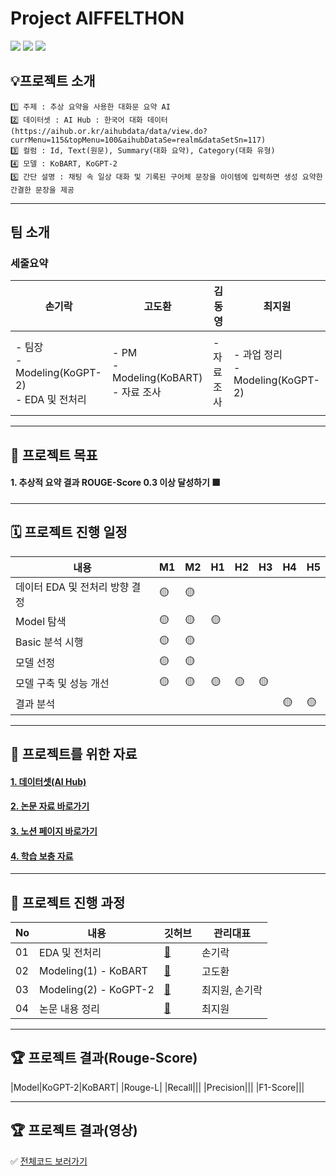 
# Project AIFFELTHON


<img src="https://img.shields.io/badge/Python-3776AB?style=for-the-badge&logo=Python&logoColor=white"> <img src="https://img.shields.io/badge/Google Colab-F9AB00?style=for-the-badge&logo=Google Colab&logoColor=white"> <a href="https://bejewled-roll-712.notion.site/3-1d0df2d63705479dabd40a4214d82417"><img src="https://img.shields.io/badge/Notion-000000?style=for-the-badge&logo=Notion&logoColor=white"></a>

## 💡프로젝트 소개
```
1️⃣ 주제 : 추상 요약을 사용한 대화문 요약 AI
2️⃣ 데이터셋 : AI Hub : 한국어 대화 데이터 (https://aihub.or.kr/aihubdata/data/view.do?currMenu=115&topMenu=100&aihubDataSe=realm&dataSetSn=117)
3️⃣ 컬럼 : Id, Text(원문), Summary(대화 요약), Category(대화 유형)
4️⃣ 모델 : KoBART, KoGPT-2  
5️⃣ 간단 설명 : 채팅 속 일상 대화 및 기록된 구어체 문장을 아이템에 입력하면 생성 요약한 간결한 문장을 제공
```

---
## 팀 소개

### 세줄요약

|손기락|고도환|김동영|최지원|
|---|---|---|---|
||||
|- 팀장 </br>- Modeling(KoGPT-2) </br>- EDA 및 전처리|- PM </br>- Modeling(KoBART) </br>- 자료 조사|- 자료 조사|- 과업 정리 </br>- Modeling(KoGPT-2)|
|||||

---
## 🏅 프로젝트 목표
#### 1. 추상적 요약 결과 ROUGE-Score 0.3 이상 달성하기 🟩    

---
## 🗓️ 프로젝트 진행 일정

|내용|M1|M2|H1|H2|H3|H4|H5|
|---|---|---|---|---|---|---|---|
|데이터 EDA 및 전처리 방향 결정|🟡|🟡||||||
|Model 탐색|🟡|🟡|🟡|||||
|Basic 분석 시행|🟡|🟡||||||
|모델 선정|🟡|🟡||||||
|모델 구축 및 성능 개선|🟡|🟡|🟡|🟡|🟡|||
|결과 분석||||||🟡|🟡|

---
## 🦄 프로젝트를 위한 자료
#### [1. 데이터셋(AI Hub)](https://aihub.or.kr/aihubdata/data/view.do?currMenu=115&topMenu=100&aihubDataSe=realm&dataSetSn=117)
#### [2. 논문 자료 바로가기](https://bejewled-roll-712.notion.site/5325673955d84493b83ccd31e044d6b3)
#### [3. 노션 페이지 바로가기](https://bejewled-roll-712.notion.site/3-1d0df2d63705479dabd40a4214d82417) 
#### [4. 학습 보충 자료](https://bejewled-roll-712.notion.site/StudyWithUs-97d1570c7863469eb37a9c405798376b)

---
## 📑 프로젝트 진행 과정
|No|내용|깃허브|관리대표|
|---|---|---|---|
|01|EDA 및 전처리|[📂](https://github.com/AIFFEL-NLP-PROJECT/Aiffelthon/tree/main/Data_EDA)|손기락|
|02|Modeling(1) - KoBART|[📂](https://github.com/AIFFEL-NLP-PROJECT/Aiffelthon/tree/main/Model/KoBART)|고도환|
|03|Modeling(2) - KoGPT-2|[📂](https://github.com/AIFFEL-NLP-PROJECT/Aiffelthon/tree/main/Model/KoGPT-2)|최지원, 손기락|
|04|논문 내용 정리|[📂](https://bejewled-roll-712.notion.site/5325673955d84493b83ccd31e044d6b3)|최지원|

---
## 🏆 프로젝트 결과(Rouge-Score)
|Model|KoGPT-2|KoBART|
|Rouge-L|
|Recall|||
|Precision|||
|F1-Score|||

---
## 🏆 프로젝트 결과(영상) 
✅ [전체코드 보러가기]()   
